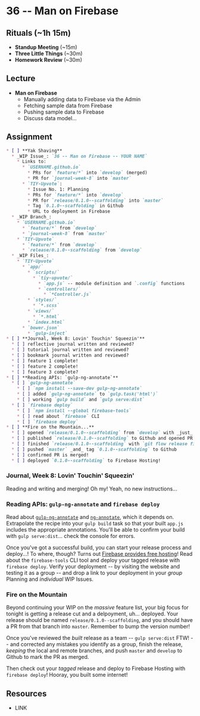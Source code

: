 # 36 -- Man on Firebase

## Rituals (~1h 15m)

* **Standup Meeting** (~15m)
* **Three Little Things** (~30m)
* **Homework Review** (~30m)

## Lecture

* **Man on Firebase**
  * Manually adding data to Firebase via the Admin
  * Fetching sample data from Firebase
  * Pushing sample data to Firebase
  * Discuss data model...

## Assignment

```markdown
* [ ] **Yak Shaving**
  * _WIP Issue_: `36 -- Man on Firebase -- YOUR NAME`
    * Links to:
      * `USERNAME.github.io`
        * PRs for `feature/*` into `develop` (merged)
        * PR for `journal-week-8` into `master`
      * `TIY-Upvote`:
        * Issue No. 1: Planning
        * PRs for `feature/*` into `develop`
        * PR for `release/0.1.0--scaffolding` into `master`
        * Tag `0.1.0--scaffolding` in Github
        * URL to deployment in Firebase
  * _WIP Branch_:
    * `USERNAME.github.io`
      * `feature/*` from `develop`
      * `journal-week-8` from `master`
    * `TIY-Upvote`
      * `feature/*` from `develop`
      * `release/0.1.0--scaffolding` from `develop`
  * _WIP Files_:
    * `TIY-Upvote`
      * `app/`
        * `scripts/`
          * `tiy-upvote/`
            * `app.js` -- module definition and `.config` functions
            * `controllers/`
              * `*Controller.js`
        * `styles/`
          * `*.scss`
        * `views/`
          * `*.html`
        * `index.html`
      * `bower.json`
        * `gulp-inject`
* [ ] **Journal, Week 8: Lovin' Touchin' Squeezin'**
  * [ ] reflective journal written and reviewed?
  * [ ] tutorial journal written and reviewed?
  * [ ] bookmark journal written and reviewed?
  * [ ] feature 1 complete!
  * [ ] feature 2 complete!
  * [ ] feature 3 complete?
* [ ] **Reading APIs: `gulp-ng-annotate`**
  * [ ] `gulp-ng-annotate`
    * [ ] `npm install --save-dev gulp-ng-annotate`
    * [ ] added `gulp-ng-annotate` to `gulp.task('html')`
    * [ ] working `gulp build` and `gulp serve:dist`
  * [ ] `firebase deploy`
    * [ ] `npm install --global firebase-tools`
    * [ ] read about `firebase` CLI
    * [ ] `firebase deploy`
* [ ] **Fire on the Mountain...**
  * [ ] opened `release/0.1.0--scaffolding` from `develop` with _just_ scaffolding features
  * [ ] published `release/0.1.0--scaffolding` to Github and opened PR to `master`
  * [ ] finished `release/0.1.0--scaffolding` with `git flow release finish -k`
  * [ ] pushed `master` _and_ tag `0.1.0--scaffolding` to Github
  * [ ] confirmed PR is merged!
  * [ ] deployed `0.1.0--scaffolding` to Firebase Hosting!
```

### Journal, Week 8: Lovin' Touchin' Squeezin'

Reading and writing and merging! Oh my! Yeah, no new instructions...

### Reading APIs: `gulp-ng-annotate` and `firebase deploy`

Read about [`gulp-ng-annotate`](https://www.npmjs.com/package/gulp-ng-annotate) and [`ng-annotate`](https://github.com/olov/ng-annotate/blob/master/README.md), which it depends on. Extrapolate the recipe into your `gulp build` task so that your built `app.js` includes the appropriate annotations. You'll be able to confirm your build with `gulp serve:dist`... check the console for errors.

Once you've got a successful build, you can start your release process and deploy...! To where, though? Turns out [Firebase provides free hosting](https://www.firebase.com/docs/hosting/)! Read about the `firebase-tools` CLI tool and deploy your tagged release with `firebase deploy`. Verify your deployment -- by visiting the website and testing it as a group -- and drop a link to your deployment in your _group_ Planning and _individual_ WIP Issues.

### Fire on the Mountain

Beyond continuing your WIP on the _massive_ feature list, your big focus for tonight is getting a release cut and a delpoyment, uh... deployed. Your release should be named `release/0.1.0--scaffolding`, and you should have a PR from that branch into `master`. Remember to bump the version number!

Once you've reviewed the _built_ release as a team -- `gulp serve:dist` FTW! -- and corrected any mistakes you identify as a group, finish the release, _keeping_ the local and remote branches, and push `master` and `develop` to Github to mark the PR as merged.

Then check out your _tagged_ release and deploy to Firebase Hosting with `firebase deploy`! Hooray, you built some internet!

## Resources

* LINK
